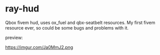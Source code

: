 # ray-hud
Qbox fivem hud, uses ox_fuel and qbx-seatbelt resources. My first fivem resource ever, so could be some bugs and problems  with it.

preview:

https://imgur.com/Ja0MmJ2.png
